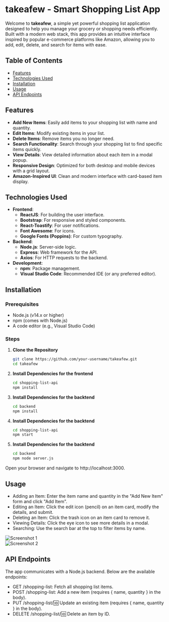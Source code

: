 # takeafew - Smart Shopping List App

Welcome to **takeafew**, a simple yet powerful shopping list application designed to help you manage your grocery or shopping needs efficiently. Built with a modern web stack, this app provides an intuitive interface inspired by popular e-commerce platforms like Amazon, allowing you to add, edit, delete, and search for items with ease.

## Table of Contents
- [Features](#features)
- [Technologies Used](#technologies-used)
- [Installation](#installation)
- [Usage](#usage)
- [API Endpoints](#api-endpoints)


## Features
- **Add New Items**: Easily add items to your shopping list with name and quantity.
- **Edit Items**: Modify existing items in your list.
- **Delete Items**: Remove items you no longer need.
- **Search Functionality**: Search through your shopping list to find specific items quickly.
- **View Details**: View detailed information about each item in a modal popup.
- **Responsive Design**: Optimized for both desktop and mobile devices with a grid layout.
- **Amazon-Inspired UI**: Clean and modern interface with card-based item display.

## Technologies Used
- **Frontend**:
  - **ReactJS**: For building the user interface.
  - **Bootstrap**: For responsive and styled components.
  - **React-Toastify**: For user notifications.
  - **Font Awesome**: For icons.
  - **Google Fonts (Poppins)**: For custom typography.
- **Backend**:
  - **Node.js**: Server-side logic.
  - **Express**: Web framework for the API.
  - **Axios**: For HTTP requests to the backend.
- **Development**:
  - **npm**: Package management.
  - **Visual Studio Code**: Recommended IDE (or any preferred editor).

## Installation

### Prerequisites
- Node.js (v14.x or higher)
- npm (comes with Node.js)
- A code editor (e.g., Visual Studio Code)

### Steps
1. **Clone the Repository**
   ```bash
   git clone https://github.com/your-username/takeafew.git
   cd takeafew


2. **Install Dependencies for the frontend**
   ```bash
   cd shopping-list-api
   npm install


3. **Install Dependencies for the backtend**
   ```bash
   cd backend
   npm install


3. **Install Dependencies for the backtend**
   ```bash
   cd shopping-list-api
   npm start


3. **Install Dependencies for the backtend**
   ```bash
   cd backend
   npm node server.js


Open your browser and navigate to http://localhost:3000.


## Usage
- Adding an Item: Enter the item name and quantity in the "Add New Item" form and click "Add Item".
- Editing an Item: Click the edit icon (pencil) on an item card, modify the details, and submit.
- Deleting an Item: Click the trash icon on an item card to remove it.
- Viewing Details: Click the eye icon to see more details in a modal.
- Searching: Use the search bar at the top to filter items by name.


![Screenshot 1](src/screenshots/list01.png)  
![Screenshot 2](src/screenshots/list02.png)


## API Endpoints
The app communicates with a Node.js backend. Below are the available endpoints:
- GET /shopping-list: Fetch all shopping list items.
- POST /shopping-list: Add a new item (requires { name, quantity } in the body).
- PUT /shopping-list/:id: Update an existing item (requires { name, quantity } in the body).
- DELETE /shopping-list/:id: Delete an item by ID.  